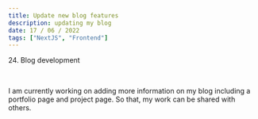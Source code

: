 ```yaml
---
title: Update new blog features
description: updating my blog
date: 17 / 06 / 2022
tags: ["NextJS", "Frontend"]
---
```


<p>24. Blog development</p>

<br/>
<p> I am currently working on adding more information on my blog including a portfolio page and project page. So that, my work can be shared with others.
</p>

